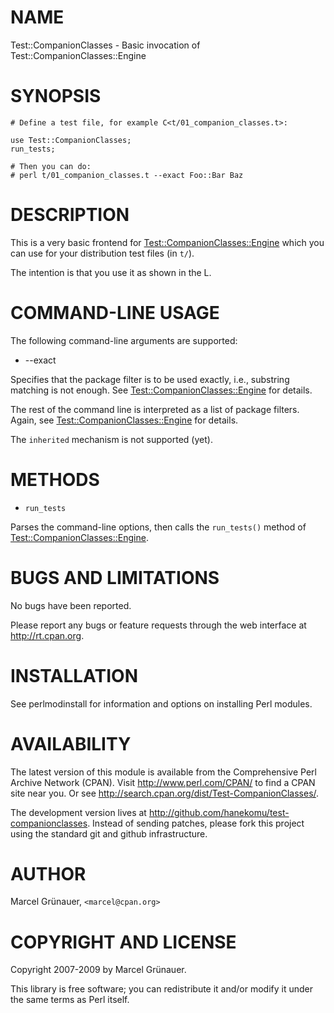 # NAME

Test::CompanionClasses - Basic invocation of Test::CompanionClasses::Engine

# SYNOPSIS

    # Define a test file, for example C<t/01_companion_classes.t>:

    use Test::CompanionClasses;
    run_tests;

    # Then you can do:
    # perl t/01_companion_classes.t --exact Foo::Bar Baz

# DESCRIPTION

This is a very basic frontend for [Test::CompanionClasses::Engine](http://search.cpan.org/search?mode=module&query=Test::CompanionClasses::Engine) which you
can use for your distribution test files (in `t/`).

The intention is that you use it as shown in the L</SYNOPSIS>.

# COMMAND-LINE USAGE

The following command-line arguments are supported:

- --exact

Specifies that the package filter is to be used exactly, i.e., substring
matching is not enough. See [Test::CompanionClasses::Engine](http://search.cpan.org/search?mode=module&query=Test::CompanionClasses::Engine) for details.

The rest of the command line is interpreted as a list of package filters.
Again, see [Test::CompanionClasses::Engine](http://search.cpan.org/search?mode=module&query=Test::CompanionClasses::Engine) for details.

The `inherited` mechanism is not supported (yet).

# METHODS

- `run_tests`

Parses the command-line options, then calls the `run_tests()` method of
[Test::CompanionClasses::Engine](http://search.cpan.org/search?mode=module&query=Test::CompanionClasses::Engine).

# BUGS AND LIMITATIONS

No bugs have been reported.

Please report any bugs or feature requests through the web interface at
<http://rt.cpan.org>.

# INSTALLATION

See perlmodinstall for information and options on installing Perl modules.

# AVAILABILITY

The latest version of this module is available from the Comprehensive Perl
Archive Network (CPAN). Visit <http://www.perl.com/CPAN/> to find a CPAN
site near you. Or see <http://search.cpan.org/dist/Test-CompanionClasses/>.

The development version lives at
<http://github.com/hanekomu/test-companionclasses>. Instead of sending
patches, please fork this project using the standard git and github
infrastructure.

# AUTHOR

Marcel Gr&uuml;nauer, `<marcel@cpan.org>`

# COPYRIGHT AND LICENSE

Copyright 2007-2009 by Marcel Gr&uuml;nauer.

This library is free software; you can redistribute it and/or modify
it under the same terms as Perl itself.